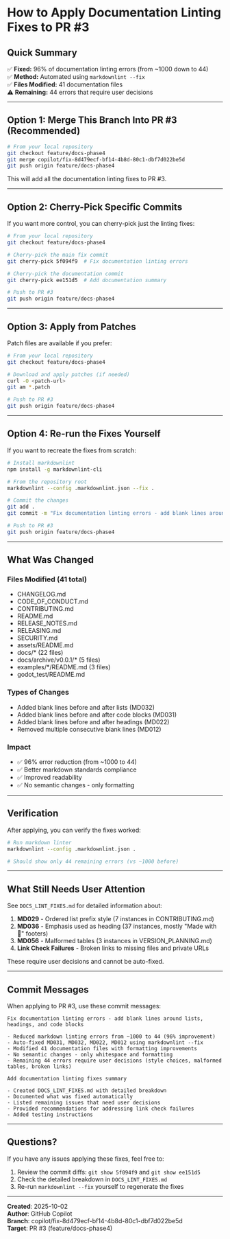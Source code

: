 # How to Apply Documentation Linting Fixes to PR #3

## Quick Summary

✅ **Fixed:** 96% of documentation linting errors (from ~1000 down to 44)  
✅ **Method:** Automated using `markdownlint --fix`  
✅ **Files Modified:** 41 documentation files  
⚠️ **Remaining:** 44 errors that require user decisions

---

## Option 1: Merge This Branch Into PR #3 (Recommended)

```bash
# From your local repository
git checkout feature/docs-phase4
git merge copilot/fix-8d479ecf-bf14-4b8d-80c1-dbf7d022be5d
git push origin feature/docs-phase4
```

This will add all the documentation linting fixes to PR #3.

---

## Option 2: Cherry-Pick Specific Commits

If you want more control, you can cherry-pick just the linting fixes:

```bash
# From your local repository
git checkout feature/docs-phase4

# Cherry-pick the main fix commit
git cherry-pick 5f094f9  # Fix documentation linting errors

# Cherry-pick the documentation commit  
git cherry-pick ee151d5  # Add documentation summary

# Push to PR #3
git push origin feature/docs-phase4
```

---

## Option 3: Apply from Patches

Patch files are available if you prefer:

```bash
# From your local repository
git checkout feature/docs-phase4

# Download and apply patches (if needed)
curl -O <patch-url>
git am *.patch

# Push to PR #3
git push origin feature/docs-phase4
```

---

## Option 4: Re-run the Fixes Yourself

If you want to recreate the fixes from scratch:

```bash
# Install markdownlint
npm install -g markdownlint-cli

# From the repository root
markdownlint --config .markdownlint.json --fix .

# Commit the changes
git add .
git commit -m "Fix documentation linting errors - add blank lines around lists, headings, and code blocks"

# Push to PR #3
git push origin feature/docs-phase4
```

---

## What Was Changed

### Files Modified (41 total)

- CHANGELOG.md
- CODE_OF_CONDUCT.md
- CONTRIBUTING.md
- README.md
- RELEASE_NOTES.md
- RELEASING.md
- SECURITY.md
- assets/README.md
- docs/* (22 files)
- docs/archive/v0.0.1/* (5 files)
- examples/*/README.md (3 files)
- godot_test/README.md

### Types of Changes

- Added blank lines before and after lists (MD032)
- Added blank lines before and after code blocks (MD031)
- Added blank lines before and after headings (MD022)
- Removed multiple consecutive blank lines (MD012)

### Impact

- ✅ 96% error reduction (from ~1000 to 44)
- ✅ Better markdown standards compliance
- ✅ Improved readability
- ✅ No semantic changes - only formatting

---

## Verification

After applying, you can verify the fixes worked:

```bash
# Run markdown linter
markdownlint --config .markdownlint.json .

# Should show only 44 remaining errors (vs ~1000 before)
```

---

## What Still Needs User Attention

See `DOCS_LINT_FIXES.md` for detailed information about:

1. **MD029** - Ordered list prefix style (7 instances in CONTRIBUTING.md)
2. **MD036** - Emphasis used as heading (37 instances, mostly "Made with 🦀" footers)
3. **MD056** - Malformed tables (3 instances in VERSION_PLANNING.md)
4. **Link Check Failures** - Broken links to missing files and private URLs

These require user decisions and cannot be auto-fixed.

---

## Commit Messages

When applying to PR #3, use these commit messages:

```
Fix documentation linting errors - add blank lines around lists, headings, and code blocks

- Reduced markdown linting errors from ~1000 to 44 (96% improvement)
- Auto-fixed MD031, MD032, MD022, MD012 using markdownlint --fix
- Modified 41 documentation files with formatting improvements
- No semantic changes - only whitespace and formatting
- Remaining 44 errors require user decisions (style choices, malformed tables, broken links)
```

```
Add documentation linting fixes summary

- Created DOCS_LINT_FIXES.md with detailed breakdown
- Documented what was fixed automatically
- Listed remaining issues that need user decisions
- Provided recommendations for addressing link check failures
- Added testing instructions
```

---

## Questions?

If you have any issues applying these fixes, feel free to:

1. Review the commit diffs: `git show 5f094f9` and `git show ee151d5`
2. Check the detailed breakdown in `DOCS_LINT_FIXES.md`
3. Re-run `markdownlint --fix` yourself to regenerate the fixes

---

**Created**: 2025-10-02  
**Author**: GitHub Copilot  
**Branch**: copilot/fix-8d479ecf-bf14-4b8d-80c1-dbf7d022be5d  
**Target**: PR #3 (feature/docs-phase4)
